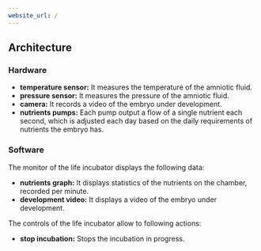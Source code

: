 ```yaml
---
website_url: /
---
```


## Architecture

### Hardware

- **temperature sensor:** It measures the temperature of the amniotic fluid.
- **pressure sensor:** It measures the pressure of the amniotic fluid.
- **camera:** It records a video of the embryo under development.
- **nutrients pumps:** Each pump output a flow of a single nutrient each second, which is adjusted each day based on the daily requirements of nutrients the embryo has.

### Software

The monitor of the life incubator displays the following data:

- **nutrients graph:** It displays statistics of the nutrients on the chamber, recorded per minute.
- **development video:** It displays a video of the embryo under development.

The controls of the life incubator allow to following actions:

- **stop incubation:** Stops the incubation in progress.
